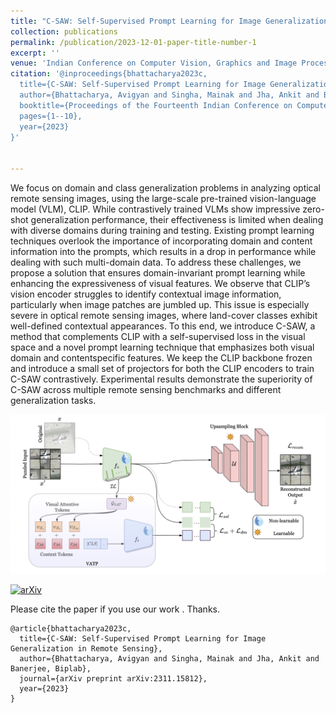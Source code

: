 ```yaml
---
title: "C-SAW: Self-Supervised Prompt Learning for Image Generalization in Remote Sensing"
collection: publications
permalink: /publication/2023-12-01-paper-title-number-1
excerpt: ''
venue: 'Indian Conference on Computer Vision, Graphics and Image Processing (ICVGIP)'
citation: '@inproceedings{bhattacharya2023c,
  title={C-SAW: Self-Supervised Prompt Learning for Image Generalization in Remote Sensing},
  author={Bhattacharya, Avigyan and Singha, Mainak and Jha, Ankit and Banerjee, Biplab},
  booktitle={Proceedings of the Fourteenth Indian Conference on Computer Vision, Graphics and Image Processing},
  pages={1--10},
  year={2023}
}'


---
```

We focus on domain and class generalization problems in analyzing optical remote sensing images, using the large-scale pre-trained
vision-language model (VLM), CLIP. While contrastively trained VLMs show impressive zero-shot generalization performance, their
effectiveness is limited when dealing with diverse domains during training and testing. Existing prompt learning techniques overlook
the importance of incorporating domain and content information into the prompts, which results in a drop in performance while dealing with such multi-domain data. To address these challenges, we
propose a solution that ensures domain-invariant prompt learning while enhancing the expressiveness of visual features. We observe that CLIP’s vision encoder struggles to identify contextual image
information, particularly when image patches are jumbled up. This issue is especially severe in optical remote sensing images, where
land-cover classes exhibit well-defined contextual appearances. To this end, we introduce C-SAW, a method that complements CLIP
with a self-supervised loss in the visual space and a novel prompt learning technique that emphasizes both visual domain and contentspecific features. We keep the CLIP backbone frozen and introduce
a small set of projectors for both the CLIP encoders to train C-SAW contrastively. Experimental results demonstrate the superiority of
C-SAW across multiple remote sensing benchmarks and different generalization tasks.

![csaw](https://github.com/mainaksingha01/C-SAW/blob/master/images/csaw.png)

[![arXiv](https://img.shields.io/badge/arXiv-Paper-brightgreen)](https://arxiv.org/abs/2311.15812)

Please cite the paper if you use our work . Thanks.

```
@article{bhattacharya2023c,
  title={C-SAW: Self-Supervised Prompt Learning for Image Generalization in Remote Sensing},
  author={Bhattacharya, Avigyan and Singha, Mainak and Jha, Ankit and Banerjee, Biplab},
  journal={arXiv preprint arXiv:2311.15812},
  year={2023}
}
```
